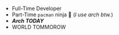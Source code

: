- Full-Time Developer
- Part-Time `pacman` ninja 🥷 (*I use arch btw.*)
- ***Arch TODAY***
- WORLD TOMMOROW

